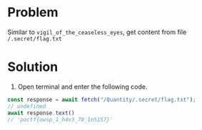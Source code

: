 # Problem
Similar to `vigil_of_the_ceaseless_eyes`, get content from file `/.secret/flag.txt`

# Solution
1. Open terminal and enter the following code.
``` js
const response = await fetch("/Quantity/.secret/flag.txt");
// undefined
await response.text()
// 'poctf{uwsp_1_h4v3_70_1n5157}'
```
